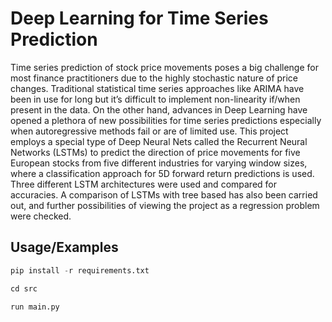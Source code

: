 
# Deep Learning for Time Series Prediction


Time series prediction of stock price movements poses a big challenge for most finance practitioners due to the highly stochastic nature of price changes. Traditional statistical time series approaches like ARIMA have been in use for long but it’s difficult to implement non-linearity if/when present in the data. On the other hand, advances in Deep Learning have opened a plethora of new possibilities for time series predictions especially when autoregressive methods fail or are of limited use. This project employs a special type of Deep Neural Nets called the Recurrent Neural Networks (LSTMs) to predict the direction of price movements for five European stocks from five different industries for varying window sizes, where a classification approach for 5D forward return predictions is used. Three different LSTM architectures were used and compared for accuracies. A comparison of LSTMs with tree based has also been carried out, and further possibilities of viewing the project as a regression problem were checked.
## Usage/Examples

```python
pip install -r requirements.txt

cd src

run main.py



  